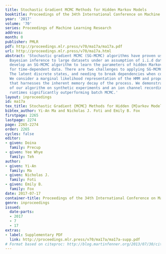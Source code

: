 ```yaml
---
title: Stochastic Gradient MCMC Methods for Hidden Markov Models
booktitle: Proceedings of the 34th International Conference on Machine Learning
year: '2017'
volume: '70'
series: Proceedings of Machine Learning Research
address: 
month: 0
publisher: PMLR
pdf: http://proceedings.mlr.press/v70/ma17a/ma17a.pdf
url: http://proceedings.mlr.press/v70/ma17a.html
abstract: 'Stochastic gradient MCMC (SG-MCMC) algorithms have proven useful in scaling
  Bayesian inference to large datasets under an assumption of i.i.d data. We instead
  develop an SG-MCMC algorithm to learn the parameters of hidden Markov models (HMMs)
  for time-dependent data. There are two challenges to applying SG-MCMC in this setting:
  The latent discrete states, and needing to break dependencies when considering minibatches.
  We consider a marginal likelihood representation of the HMM and propose an algorithm
  that harnesses the inherent memory decay of the process. We demonstrate the effectiveness
  of our algorithm on synthetic experiments and an ion channel recording data, with
  runtimes significantly outperforming batch MCMC.'
layout: inproceedings
id: ma17a
tex_title: Stochastic Gradient {MCMC} Methods for Hidden {M}arkov Models
bibtex_author: Yi-An Ma and Nicholas J. Foti and Emily B. Fox
firstpage: 2265
lastpage: 2274
page: 2265-2274
order: 2265
cycles: false
editor:
- given: Doina
  family: Precup
- given: Yee Whye
  family: Teh
author:
- given: Yi-An
  family: Ma
- given: Nicholas J.
  family: Foti
- given: Emily B.
  family: Fox
date: 2017-07-17
container-title: Proceedings of the 34th International Conference on Machine Learning
genre: inproceedings
issued:
  date-parts:
  - 2017
  - 7
  - 17
extras:
- label: Supplementary PDF
  link: http://proceedings.mlr.press/v70/ma17a/ma17a-supp.pdf
# Format based on citeproc: http://blog.martinfenner.org/2013/07/30/citeproc-yaml-for-bibliographies/
---
```

